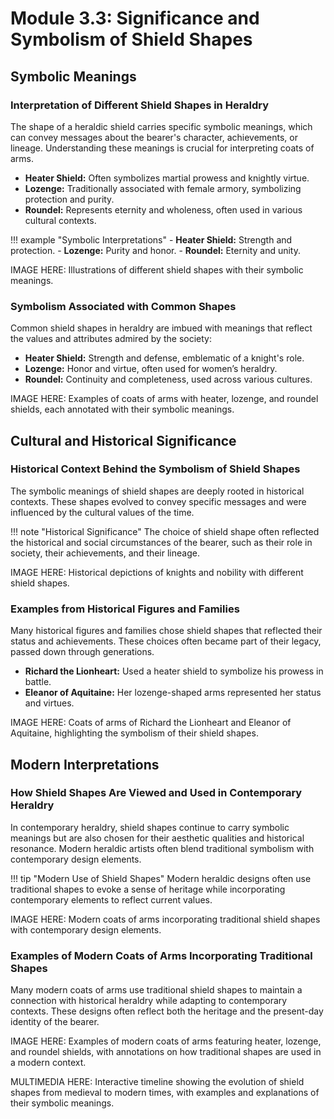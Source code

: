 # Module 3.3: Significance and Symbolism of Shield Shapes

## Symbolic Meanings

### Interpretation of Different Shield Shapes in Heraldry

The shape of a heraldic shield carries specific symbolic meanings, which can convey messages about the bearer's character, achievements, or lineage. Understanding these meanings is crucial for interpreting coats of arms.

- **Heater Shield:** Often symbolizes martial prowess and knightly virtue.
- **Lozenge:** Traditionally associated with female armory, symbolizing protection and purity.
- **Roundel:** Represents eternity and wholeness, often used in various cultural contexts.

!!! example "Symbolic Interpretations"
    - **Heater Shield:** Strength and protection.
    - **Lozenge:** Purity and honor.
    - **Roundel:** Eternity and unity.

IMAGE HERE: Illustrations of different shield shapes with their symbolic meanings.

### Symbolism Associated with Common Shapes

Common shield shapes in heraldry are imbued with meanings that reflect the values and attributes admired by the society:

- **Heater Shield:** Strength and defense, emblematic of a knight's role.
- **Lozenge:** Honor and virtue, often used for women’s heraldry.
- **Roundel:** Continuity and completeness, used across various cultures.

IMAGE HERE: Examples of coats of arms with heater, lozenge, and roundel shields, each annotated with their symbolic meanings.

## Cultural and Historical Significance

### Historical Context Behind the Symbolism of Shield Shapes

The symbolic meanings of shield shapes are deeply rooted in historical contexts. These shapes evolved to convey specific messages and were influenced by the cultural values of the time.

!!! note "Historical Significance"
    The choice of shield shape often reflected the historical and social circumstances of the bearer, such as their role in society, their achievements, and their lineage.

IMAGE HERE: Historical depictions of knights and nobility with different shield shapes.

### Examples from Historical Figures and Families

Many historical figures and families chose shield shapes that reflected their status and achievements. These choices often became part of their legacy, passed down through generations.

- **Richard the Lionheart:** Used a heater shield to symbolize his prowess in battle.
- **Eleanor of Aquitaine:** Her lozenge-shaped arms represented her status and virtues.

IMAGE HERE: Coats of arms of Richard the Lionheart and Eleanor of Aquitaine, highlighting the symbolism of their shield shapes.

## Modern Interpretations

### How Shield Shapes Are Viewed and Used in Contemporary Heraldry

In contemporary heraldry, shield shapes continue to carry symbolic meanings but are also chosen for their aesthetic qualities and historical resonance. Modern heraldic artists often blend traditional symbolism with contemporary design elements.

!!! tip "Modern Use of Shield Shapes"
    Modern heraldic designs often use traditional shapes to evoke a sense of heritage while incorporating contemporary elements to reflect current values.

IMAGE HERE: Modern coats of arms incorporating traditional shield shapes with contemporary design elements.

### Examples of Modern Coats of Arms Incorporating Traditional Shapes

Many modern coats of arms use traditional shield shapes to maintain a connection with historical heraldry while adapting to contemporary contexts. These designs often reflect both the heritage and the present-day identity of the bearer.

IMAGE HERE: Examples of modern coats of arms featuring heater, lozenge, and roundel shields, with annotations on how traditional shapes are used in a modern context.

MULTIMEDIA HERE: Interactive timeline showing the evolution of shield shapes from medieval to modern times, with examples and explanations of their symbolic meanings.
